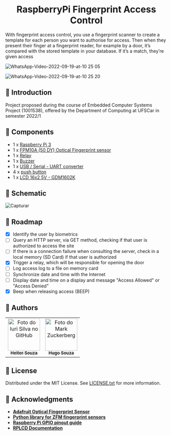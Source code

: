<h1 align="center"> RaspberryPi Fingerprint Access Control </h1>

With fingerprint access control, you use a fingerprint scanner to create a template for each person you want to authorise for access. Then when they present their finger at a fingerprint reader, for example by a door, it’s compared with the stored template in your database. If it’s a match, they’re given access

![WhatsApp-Video-2022-09-19-at-10 25 05](https://user-images.githubusercontent.com/39158108/191032555-744235cd-15d2-42db-b0dd-2c2b959f6726.gif) 

![WhatsApp-Video-2022-09-19-at-10 25 20](https://user-images.githubusercontent.com/39158108/191032673-4c773d0f-ce95-4d4a-b516-c426bf8f665f.gif)

## 🔵 Introduction

Project proposed during the course of Embedded Computer Systems Project (1001538), offered by the Department of Computing at UFSCar in semester 2022/1

## 🔵 Components

- 1 x [Raspberry Pi 3](https://components101.com/sites/default/files/component_datasheet/Raspberry%20Pi%203%20Datasheet.pdf)
- 1 x [FPM10A (50 DY) Optical Fingerprint sensor](https://cdn.awsli.com.br/945/945993/arquivos/FPM10A-DY50.pdf) 
- 1 x [Relay](https://s3-sa-east-1.amazonaws.com/robocore-lojavirtual/258/Relay_AX.pdf)
- 1 x [Buzzer](https://datasheetspdf.com/datasheet/KY-006.html)
- 1 x [USB / Serial - UART converter](https://www.mouser.com/datasheet/2/117/usb232r-ds-v10-14032.pdf)
- 4 x [push button](https://www.hdk.co.jp/pdf/eng/e291702.pdf)
- 1 x [LCD 16x2 5V - GDM1602K](https://www.sparkfun.com/datasheets/LCD/GDM1602K.pdf)

## 🔵 Schematic
![Capturar](https://user-images.githubusercontent.com/39158108/190927242-fd24282c-425d-45e4-a3ac-49613fc4d011.JPG)

## 🔵 Roadmap
- [x] Identify the user by biometrics 
- [ ] Query an HTTP server, via GET method, checking if that user is authorized to access the site
- [ ] If there is a connection failure when consulting the server, check in a local memory (SD Card) if that user is authorized
- [x] Trigger a relay, which will be responsible for opening the door
- [ ] Log access log to a file on memory card
- [ ] Synchronize date and time with the Internet
- [ ] Display date and time on a display and message "Access Allowed" or "Access Denied"
- [x] Beep when releasing access (BEEP)

## 🔵 Authors

<table>
  <tr>
    <td align="center">
      <a href="https://github.com/souzaitor">
        <img src="https://avatars.githubusercontent.com/souzaitor" width="100px;" alt="Foto do Iuri Silva no GitHub"/><br>
        <sub>
          <b>Heitor Souza</b>
        </sub>
      </a>
    </td>
    <td align="center">
      <a href="https://github.com/hugo-souza">
        <img src="https://avatars.githubusercontent.com/hugo-souza" width="100px;" alt="Foto do Mark Zuckerberg"/><br>
        <sub>
          <b>Hugo Souza</b>
        </sub>
      </a>
    </td>
  </tr>
</table>

<!-- LICENSE -->
## 🔵 License

Distributed under the MIT License. See [LICENSE.txt](https://github.com/souzaitor/RaspberryPi-Access-Control/blob/main/LICENSE) for more information.


## 🔵 Acknowledgments
* [**Adafruit Optical Fingerprint Sensor**](https://learn.adafruit.com/adafruit-optical-fingerprint-sensor/circuitpython)
* [**Python library for ZFM fingerprint sensors**](https://github.com/bastianraschke/pyfingerprint)
* [**Raspberry Pi GPIO pinout guide**](https://pinout.xyz/#)
* [**RPLCD Documentation**](https://rplcd.readthedocs.io/en/stable/)
